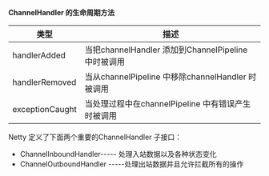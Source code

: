 **ChannelHandler 的生命周期方法**

| 类型            | 描述                                                |
| --------------- | --------------------------------------------------- |
| handlerAdded    | 当把channelHandler 添加到ChannelPipeline 中时被调用 |
| handlerRemoved  | 当从channelPipeline 中移除channelHandler 时被调用   |
| exceptionCaught | 当处理过程中在channelPipeline 中有错误产生时被调用  |

Netty 定义了下面两个重要的ChannelHandler 子接口：

- ChannelInboundHandler----- 处理入站数据以及各种状态变化
- ChannelOutboundHandler -----处理出站数据并且允许拦截所有的操作

